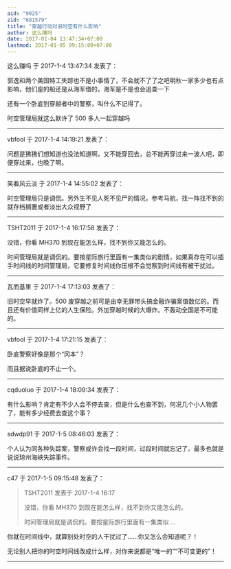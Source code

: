 ```yaml
---
aid: "9025"
zid: "681579"
title: "穿越行动对旧时空有什么影响"
author: 这么赚吗
date: 2017-01-04 13:47:34+07:00
lastmod: 2017-01-05 09:15:00+07:00
---
```


这么赚吗 于 2017-1-4 13:47:34 发表了：

郭逸和两个美国特工失踪也不是小事情了，不会就不了了之吧明秋一家多少也有点影响，他们座的船还是从海军借的，海军是不是也会追查一下

还有一个卧底到穿越者中的警察，叫什么不记得了。

时空管理局就这么默许了 500 多人一起穿越吗

---

vbfool 于 2017-1-4 14:19:21 发表了：

问题是狒狒们想知道也没法知道啊，又不能穿回去，总不能再穿过来一波人吧，即便穿过来，也晚了啊。

---

笑看风云淡 于 2017-1-4 14:55:02 发表了：

时空管理局只是调侃。另外生不见人死不见尸的情况，参考马航，找一阵找不到的就存档搁置或者淡出大众视野了

---

TSHT2011 于 2017-1-4 16:17:58 发表了：

没错，你看 MH370 到现在能怎么样，找不到你又能怎么的。

时间管理局就是调侃的。要按星际旅行里面有一集类似的剧情，如果真存在可以插手时间线的时间管理局，它要修复时间线你压根不会觉察到时间线有被干扰过。

---

瓦而基里 于 2017-1-4 17:13:03 发表了：

旧时空早就炸了。500 废穿越之前可是由幸无罪带头搞金融诈骗案值数亿的。而且还有价值同样上亿的人生保险。外加穿越时候的大爆炸。不轰动全国是不可能的。

---

vbfool 于 2017-1-4 17:21:15 发表了：

卧底警察好像是那个“冈本”？

而且据说卧底的不止一个。

---

cqduoluo 于 2017-1-4 18:09:34 发表了：

有什么影响？肯定有不少人会不停去查，但是什么也查不到，何况几个小人物罢了，能有多少经费去查这个事？

---

sdwdp91 于 2017-1-5 08:46:03 发表了：

个人认为同各种失踪案，警察或许会找一段时间，过段时间就忘记了。最多也就是说说琼州海峡失踪事件。

---

c47 于 2017-1-5 09:15:48 发表了：

> TSHT2011 发表于 2017-1-4 16:17
>
> 没错，你看 MH370 到现在能怎么样，找不到你又能怎么的。
>
> 时间管理局就是调侃的。要按星际旅行里面有一集类似 ...

你就在时间线中，就算别处时空的人干扰过了......你又怎么会知道呢？！

无论别人把你的时空时间线改成什么样，对你来说都是“唯一的”“不可变更的”！

---
